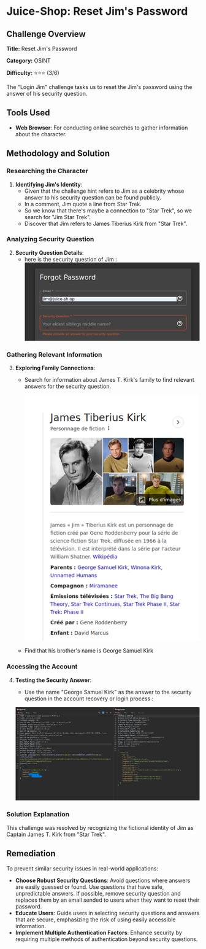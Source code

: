 # Juice-Shop: Reset Jim's Password

## Challenge Overview

**Title:** Reset Jim's Password

**Category:** OSINT

**Difficulty:** ⭐⭐⭐ (3/6)

The "Login Jim" challenge tasks us to reset the Jim's password using the answer of his security question.

## Tools Used

- **Web Browser**: For conducting online searches to gather information about the character.

## Methodology and Solution

### Researching the Character

1. **Identifying Jim's Identity**:
   - Given that the challenge hint refers to Jim as a celebrity whose answer to his security question can be found publicly.
   - In a comment, Jim quote a line from Star Trek.
   - So we know that there's maybe a connection to "Star Trek", so we search for "Jim Star Trek".
   - Discover that Jim refers to James Tiberius Kirk from "Star Trek".

### Analyzing Security Question

2. **Security Question Details**:
   - here is the security question of Jim :
   ![security question of jim](../assets/difficulty3/reset_jim_password_1.png)

### Gathering Relevant Information

3. **Exploring Family Connections**:

   - Search for information about James T. Kirk's family to find relevant answers for the security question.

      ![security question of jim](../assets/difficulty3/reset_jim_password_2.png)

   - Find that his brother's name is George Samuel Kirk


### Accessing the Account

4. **Testing the Security Answer**:
   - Use the name "George Samuel Kirk" as the answer to the security question in the account recovery or login process :

   ![security question of jim](../assets/difficulty3/reset_jim_password_3.png)

### Solution Explanation

This challenge was resolved by recognizing the fictional identity of Jim as Captain James T. Kirk from "Star Trek".

## Remediation

To prevent similar security issues in real-world applications:

- **Choose Robust Security Questions**: Avoid questions where answers are easily guessed or found. Use questions that have safe, unpredictable answers. If possible, remove security question and replaces them by an email sended to users when they want to reset their password.
- **Educate Users**: Guide users in selecting security questions and answers that are secure, emphasizing the risk of using easily accessible information.
- **Implement Multiple Authentication Factors**: Enhance security by requiring multiple methods of authentication beyond security questions.
